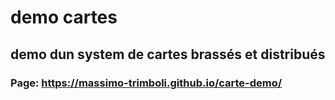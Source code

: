 # demo cartes
## demo dun system de cartes brassés et distribués
### Page: <a href="https://massimo-trimboli.github.io/carte-demo/">https://massimo-trimboli.github.io/carte-demo/</a>
